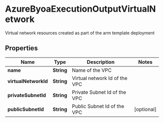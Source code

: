 

# AzureByoaExecutionOutputVirtualNetwork

Virtual network resources created as part of the arm template deployment

## Properties

Name | Type | Description | Notes
------------ | ------------- | ------------- | -------------
**name** | **String** | Name of the VPC | 
**virtualNetworkId** | **String** | Virtual network Id of the VPC | 
**privateSubnetId** | **String** | Private Subnet Id of the VPC | 
**publicSubnetId** | **String** | Public Subnet Id of the VPC |  [optional]



